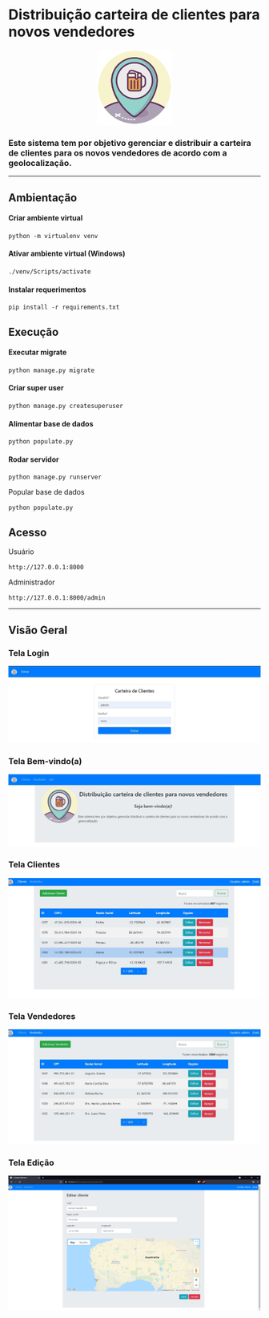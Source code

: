 Distribuição carteira de clientes para novos vendedores
=======================================================

<div align="center">
  <img width="150" src="./static/cadastros/images/cerveja.png">
</div>

### Este sistema tem por objetivo gerenciar e distribuir a carteira de clientes para os novos vendedores de acordo com a geolocalização.

* * *

Ambientação
-----------

#### Criar ambiente virtual

```
python -m virtualenv venv
```

#### Ativar ambiente virtual (Windows)

``` 
./venv/Scripts/activate
```

#### Instalar requerimentos

``` 
pip install -r requirements.txt
```

Execução
--------

#### Executar migrate

``` 
python manage.py migrate 
```

#### Criar super user

``` 
python manage.py createsuperuser 
```

#### Alimentar base de dados
```
python populate.py
```

#### Rodar servidor


```
python manage.py runserver
```

Popular base de dados
```
python populate.py
```


Acesso
-----------

Usuário
```
http://127.0.0.1:8000
```

Administrador
```
http://127.0.0.1:8000/admin
```

* * *

Visão Geral
-----------

### Tela Login

![](./static/cadastros/images/snapshots/login.jpg)  

### Tela Bem-vindo(a)

![](./static/cadastros/images/snapshots/bem-vindo.jpg)  

### Tela Clientes

![](./static/cadastros/images/snapshots/cliente.jpg)  

### Tela Vendedores

![](./static/cadastros/images/snapshots/vendedor.jpg)  

### Tela Edição

![](./static/cadastros/images/snapshots/edição.jpg)

